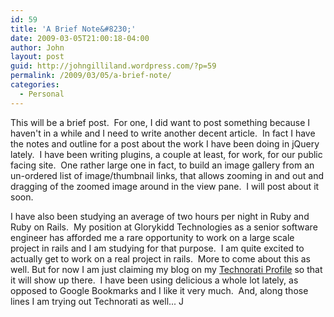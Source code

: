 ```yaml
---
id: 59
title: 'A Brief Note&#8230;'
date: 2009-03-05T21:00:18-04:00
author: John
layout: post
guid: http://johngilliland.wordpress.com/?p=59
permalink: /2009/03/05/a-brief-note/
categories:
  - Personal
---
```

This will be a brief post.  For one, I did want to post something because I haven't in a while and I need to write another decent article.  In fact I have the notes and outline for a post about the work I have been doing in jQuery lately.  I have been writing plugins, a couple at least, for work, for our public facing site.  One rather large one in fact, to build an image gallery from an un-ordered list of image/thumbnail links, that allows zooming in and out and dragging of the zoomed image around in the view pane.  I will post about it soon.

I have also been studying an average of two hours per night in Ruby and Ruby on Rails.  My position at Glorykidd Technologies as a senior software engineer has afforded me a rare opportunity to work on a large scale project in rails and I am studying for that purpose.  I am quite excited to actually get to work on a real project in rails.  More to come about this as well. But for now I am just claiming my blog on my <a rel="me" href="http://technorati.com/claim/mdhvkdmzc4">Technorati Profile</a> so that it will show up there.  I have been using delicious a whole lot lately, as opposed to Google Bookmarks and I like it very much.  And, along those lines I am trying out Technorati as well... J